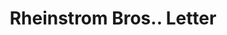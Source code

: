 ---
doi: 10.7916/D80P2B4M
date_other: '1908'
date_other_textual: '1908'
form: correspondence
genre:
- Letters (correspondence)
name:
- Rheinstrom Bros.
object_in_context_url: https://biggert.cul.columbia.edu/items/view/ave_biggert_01271
subject_hierarchical_geographic:
- Cincinnati, Ohio, United States
subject_name:
- Rheinstrom Bros.
title: Rheinstrom Bros.. Letter
sort_title: Rheinstrom Bros.. Letter
call_number: ave_biggert_01271
coordinates:
- 39.1,-84.51666666666667
pid: ave_biggert_01271
identifiers: ave_biggert_01271
thumbnail: https://derivativo-1.library.columbia.edu/iiif/2/ldpd:343266/full/!256,256/0/native.jpg
permalink: "/items/ave_biggert_01271/"
layout: iiif-image-page
---